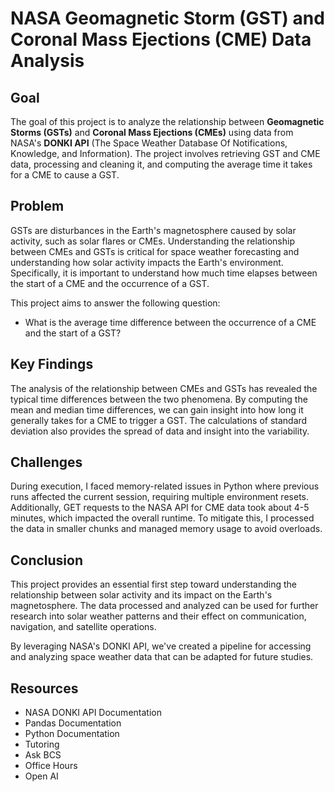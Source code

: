 # NASA Geomagnetic Storm (GST) and Coronal Mass Ejections (CME) Data Analysis

## Goal

The goal of this project is to analyze the relationship between **Geomagnetic Storms (GSTs)** and **Coronal Mass Ejections (CMEs)** using data from NASA's **DONKI API** (The Space Weather Database Of Notifications, Knowledge, and Information). The project involves retrieving GST and CME data, processing and cleaning it, and computing the average time it takes for a CME to cause a GST. 

## Problem

GSTs are disturbances in the Earth's magnetosphere caused by solar activity, such as solar flares or CMEs. Understanding the relationship between CMEs and GSTs is critical for space weather forecasting and understanding how solar activity impacts the Earth's environment. Specifically, it is important to understand how much time elapses between the start of a CME and the occurrence of a GST.

This project aims to answer the following question:
- What is the average time difference between the occurrence of a CME and the start of a GST?

## Key Findings

The analysis of the relationship between CMEs and GSTs has revealed the typical time differences between the two phenomena. By computing the mean and median time differences, we can gain insight into how long it generally takes for a CME to trigger a GST. The calculations of standard deviation also provides the spread of data and insight into the variability.

## Challenges

During execution, I faced memory-related issues in Python where previous runs affected the current session, requiring multiple environment resets. Additionally, GET requests to the NASA API for CME data took about 4-5 minutes, which impacted the overall runtime. To mitigate this, I processed the data in smaller chunks and managed memory usage to avoid overloads.

## Conclusion

This project provides an essential first step toward understanding the relationship between solar activity and its impact on the Earth's magnetosphere. The data processed and analyzed can be used for further research into solar weather patterns and their effect on communication, navigation, and satellite operations.

By leveraging NASA's DONKI API, we've created a pipeline for accessing and analyzing space weather data that can be adapted for future studies.

## Resources

- NASA DONKI API Documentation
- Pandas Documentation
- Python Documentation
- Tutoring
- Ask BCS
- Office Hours
- Open AI
